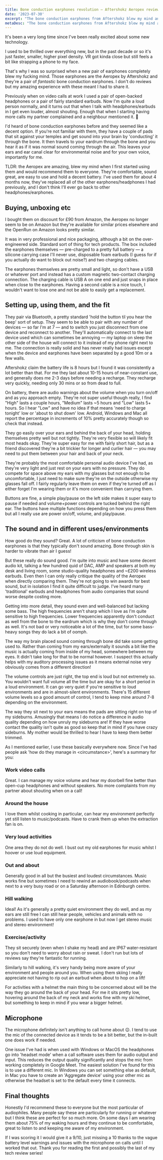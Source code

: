 ```yaml
---
title: Bone conduction earphones revolution — Aftershokz Aeropex review
date: '2023-07-30'
excerpt: "The bone conduction earphones from Aftershokz blew my mind and are the best earphones I've ever used! Reviewed 9/10."
metaDesc: "The bone conduction earphones from Aftershokz blew my mind and are the best earphones I've ever used! Reviewed 9/10."
---
```


It's been a very long time since I've been really excited about some new technology.

I used to be thrilled over everything new, but in the past decade or so it's just faster, smaller, higher pixel density. VR got kinda close but still feels a bit like strapping a phone to my face.

That's why I was so surprised when a new pair of earphones completely blew my fucking mind. Those earphones are the Aeropex by Aftershokz and they're a pair of *fantastic* bone conduction earphones. I don't do reviews but my amazing experience with these meant I had to share it.

Previously when on video calls at work I used a pair of open-backed headphones or a pair of fairly standard earbuds. Now I'm quite a loud person normally, and it turns out that when I talk with headphones/earbuds in I get even louder, almost shouting. Enough that when I starting having more calls my partner complained and a neighbour mentioned it. 😬

I'd heard of bone conduction earphones before and they seemed like a decent option. If you're not familiar with them, they have a couple of pads that sit against your temples and get sound into your brain by 'conducting' it through the bone. It then travels to your eardrum through the bone and you hear it as if it was normal sound coming through the air. This leaves your ears and ear canal clear for environmental noise and for your own voice, importantly for me.

TLDR: the Aeropex are amazing, blew my mind when I first started using them and would recommend them to everyone. They're comfortable, sound great, are easy to use and hold a decent battery. I've used them for about 4 months now, they've replaced all of the other earphones/headphones I had previously, and I don't think I'll ever go back to other headphones/earphones.

## Buying, unboxing etc

I bought them on discount for £90 from Amazon, the Aeropex no longer seem to be on Amazon but they're available for similar prices elsewhere and the OpenRun on Amazon looks pretty similar.

It was in very professional and nice packaging, although a bit on the over-engineered side. Standard sort of thing for tech products. The box included the earphones themselves — pre-charged to a pretty full battery — a silicone carrying case I'll never use, disposable foam earbuds (I guess for if you actually do want to block out noise?) and two charging cables.

The earphones themselves are pretty small and light, so don't have a USB or whatever port and instead has a custom magnetic two-contact charging connection. The charging cable is USB A on one end and just snaps in place when close to the earphones. Having a second cable is a nice touch, I wouldn't want to lose one and not be able to easily get a replacement.

## Setting up, using them, and the fit

They pair via Bluetooth, a pretty standard 'hold the button til you hear the beep' sort of setup. They seem to be able to pair with any number of devices — so far I'm at 7 — and to switch you just disconnect from one device and reconnect to another. They'll automatically connect to the last device used which can sometimes be annoying — my laptop on sleep the other side of the house will connect to it instead of my phone right next to me. The connection is really solid and has never really had issues except when the device and earphones have been separated by a good 10m or a few walls.

Aftershokz claim the battery life is 8 hours but I found it was consistently a lot better than that. For me they last about 10-15 hours of near-constant use, and generally does me 2-3 days before needing a recharge. They recharge very quickly, needing only 30 mins or so from dead to full.

On battery, there are audio warnings about the volume when you turn on/off and as you approach empty. They're not super useful though really, I find "High" lasts a couple hours, "Medium" lasts ~5 hours and "Low" lasts 5+ hours. So I hear "Low" and have no idea if that means 'need to charge tonight' low or 'about to shut down' low. Android, Windows and Mac all report the percentage in increments of 10% pretty accurately though so check that instead.

They go easily over your ears and behind the back of your head, holding themselves pretty well but not tightly. They're very flexible so will likely fit most heads okay. They're super easy for me with fairly short hair, but as a friend discovered they're a bit trickier for longer and curlier hair — you may need to put them between your hair and back of your neck.

They're probably the most comfortable personal audio device I've had, as they're very light and just rest on your ears with no pressure. They do compete for space above my ears with my glasses but not enough to be uncomfortable, I just need to make sure they're on the outside otherwise my glasses fall off. I fairly regularly leave them on even if they're turned off as I either forget I'm wearing them or it's more convenient than carrying them.

Buttons are fine, a simple play/pause on the left side makes it super easy to pause if needed and volume+power controls are tucked behind the right ear. The buttons have multiple functions depending on how you press them but all I really use are power on/off, volume, and play/pause.

## The sound and in different uses/environments

How good do they sound? Great. A lot of criticism of bone conduction earphones is that they typically don't sound amazing. Bone through skin is harder to vibrate than air I guess!

But these really do sound good. I'm quite into music and have some decent audio kit, talking a few hundred quid of DAC, AMP and speakers at both my desk and living room, some studio-quality headphones and ~£200 wireless earbuds. Even then I can only really critique the quality of the Aeropex when directly comparing them. They're not going to win awards for best sound, but in isolation I find it quite difficult to judge. I've heard many 'traditional' earbuds and headphones from audio companies that sound worse despite costing more.

Getting into more detail, they sound even and well-balanced but lacking some bass. The high frequencies aren't sharp which I love as I'm quite sensitive to high frequencies. Lower frequencies apparently don't conduct as well from the bone to the eardrum which is why they don't come through as well. It's not bad or very noticeable a lot of the time, but for some bass-heavy songs they do lack a bit of oomph.

The way my brain placed sound coming through bone did take some getting used to. Rather than coming from my ears/externally it sounds a bit like the music is actually coming from inside of my head, somewhere between my eyes. It didn't take long for that to be normal however. I suspect this actually helps with my auditory processing issues as it means external noise very obviously comes from a different direction!

The volume controls are just right, the top end is loud but not extremely so. You wouldn't want full volume all the time but are okay for a short period in a loud environment. It can go very quiet if you're sensitive to loud environments and are in almost-silent environments. There's 15 different volume levels so a good amount of control, I tend to keep mine around 7-8 depending on the environment.

The way they sit next to your ears means the pads are sitting right on top of my sideburns. Amusingly that means I do notice a difference in audio quality depending on how unruly my sideburns are! If they have worse contact the quality isn't quite as good so keep that in mind if you have crazy sideburns. My mother would be thrilled to hear I have to keep them better trimmed.

As I mentioned earlier, I use these basically everywhere now. Since I've had people ask 'how do they manage in &lt;circumstance&gt;', here's a summary for you:

### Work video calls

Great. I can manage my voice volume and hear my doorbell fine better than open-cup headphones and without speakers. No more complaints from my partner about shouting when on a call!

### Around the house

I love them whilst cooking in particular, can hear my environment perfectly yet still listen to music/podcasts. Have to crank them up when the extraction fan is on.

### Very loud activities

One area they do not do well. I bust out my old earphones for music whilst I hoover or use loud equipment.

### Out and about

Generally good in all but the busiest and loudest circumstances. Music works fine but sometimes I need to rewind an audiobook/podcasts when next to a very busy road or on a Saturday afternoon in Edinburgh centre.

### Hill walking

Ideal! As it's generally a pretty quiet environment they do well, and as my ears are still free I can still hear people, vehicles and animals with no problems. I used to have only one earphone in but now I get stereo music and stereo environment!

### Exercise/activity

They sit securely (even when I shake my head) and are IP67 water-resistant so you don't need to worry about rain or sweat. I don't run but lots of reviews say they're fantastic for running.

Similarly to hill walking, it's very handy being more aware of your environment and people around you. When using them skiing I really appreciate not having to rip out an earbud when about to hop on a lift!

For activities with a helmet the main thing to be concerned about will be the way they go around the back of your head. For me it sits pretty low, hovering around the back of my neck and works fine with my ski helmet, but something to keep in mind if you wear a bigger helmet.

## Microphone

The microphone definitely isn't anything to call home about 😉. I tend to use the mic of the connected device as it tends to be a bit better, but the in-built one does work if needed.

One issue I've had is when used with Windows or MacOS the headphones go into 'headset mode' when a call software uses them for audio output and input. This reduces the output quality significantly and stops the mic from working completely in Google Meet. The easiest solution I've found for this is to use a different mic. In Windows you can set something else as default, in Mac you have to create an 'Aggregate device' using your other mic as otherwise the headset is set to the default every time it connects.

## Final thoughts

Honestly I'd recommend these to everyone but the most particular of audiophiles. Many people say these are particularly for running or whatever but I think these are perfect for so much more. On some days I am wearing them about 75% of my waking hours and they continue to be comfortable, great to listen to and keeping me aware of my environment.

If I was scoring it I would give it a 9/10, just missing a 10 thanks to the vague battery level warnings and issues with the microphone on calls until I worked that out. Thank you for reading the first and possibly the last of my tech review series!
